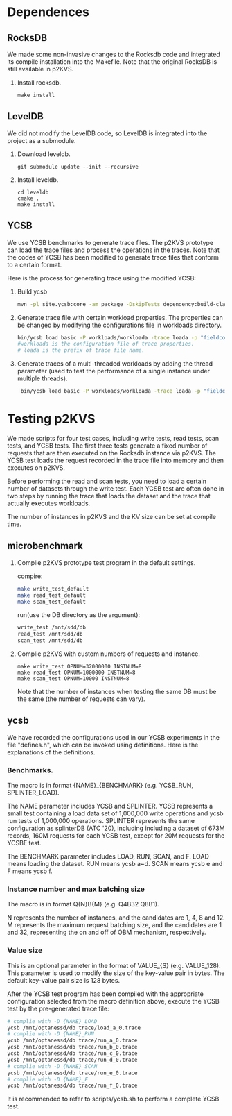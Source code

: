 
# Dependences

## RocksDB
We made some non-invasive changes to the Rocksdb code and integrated its compile installation into the Makefile. Note that the original RocksDB is still available in p2KVS.
1. Install rocksdb. 
   ```
   make install
   ```
## LevelDB
We did not modify the LevelDB code, so LevelDB is integrated into the project as a submodule.
1. Download leveldb.
   ```
   git submodule update --init --recursive
   ```
2. Install leveldb.
   ```
   cd leveldb
   cmake .
   make install
   ```

## YCSB
We use YCSB benchmarks to generate trace files. The p2KVS prototype can load the trace files and process the operations in the traces. Note that the codes of YCSB has been modified to generate  trace files that conform to a certain format.

Here is the process for generating trace using the modified YCSB:
1. Build ycsb

   ```sh
   mvn -pl site.ycsb:core -am package -DskipTests dependency:build-classpath -DincludeScope=compile -Dmdep.outputFilterFile=true
   ```

2. Generate trace file with certain workload properties. The properties can be changed by modifying the configurations file in workloads directory.
   ```sh
   bin/ycsb load basic -P workloads/workloada -trace loada -p "fieldcount=1"
   #workloada is the configuration file of trace properties.
   # loada is the prefix of trace file name.
   ```
3. Generate traces of a multi-threaded workloads by adding the thread parameter (used to test the performance of a single instance under multiple threads).
   ```sh
    bin/ycsb load basic -P workloads/workloada -trace loada -p "fieldcount=1" -p "threadcount=4"
   ```

# Testing p2KVS
We made scripts for four test cases, including write tests, read tests, scan tests, and YCSB tests. The first three tests generate a fixed number of requests that are then executed on the Rocksdb instance via p2KVS. The YCSB test loads the request recorded in the trace file into memory and then executes on p2KVS. 

Before performing the read and scan tests, you need to load a certain number of datasets through the write test. Each YCSB test are often done in two steps by running the trace that loads the dataset and the trace that actually executes workloads.

The number of instances in p2KVS and the KV size can be set at compile time.

## microbenchmark
1. Complie p2KVS prototype test program in the default settings.
    
    compire:
   ```sh
   make write_test_default
   make read_test_default
   make scan_test_default
   ```
   run(use the DB directory as the argument):
   ```sh
   write_test /mnt/sdd/db
   read_test /mnt/sdd/db
   scan_test /mnt/sdd/db
   ```
2. Complie p2KVS with custom numbers of requests and instance.
   ```
   make write_test OPNUM=32000000 INSTNUM=8
   make read_test OPNUM=1000000 INSTNUM=8
   make scan_test OPNUM=10000 INSTNUM=8
   ```
   Note that the number of instances when testing the same DB must be the same (the number of requests can vary).

## ycsb
We have recorded the configurations used in our YCSB experiments in the file "defines.h", which can be invoked using definitions.
Here is the explanations of the definitions.

### Benchmarks. 

The macro is in format {NAME}_{BENCHMARK} (e.g. YCSB_RUN, SPLINTER_LOAD).

The NAME parameter includes YCSB and SPLINTER. YCSB represents a small test containing a load data set of 1,000,000 write operations and ycsb run tests of 1,000,000 operations.
SPLINTER represents the same configuration as splinterDB (ATC '20), including including a dataset of 673M records, 160M requests for each YCSB test, except for 20M requests for the YCSBE test. 

The BENCHMARK parameter includes LOAD, RUN, SCAN, and F. LOAD means loading the dataset. RUN means ycsb a~d. SCAN means ycsb e and F means ycsb f.

### Instance number and max batching size
The macro is in format Q{N}B{M} (e.g. Q4B32 Q8B1).

N represents the number of instances, and the candidates are 1, 4, 8 and 12. M represents the maximum request batching size, and the candidates are 1 and 32, representing the on and off of OBM mechanism, respectively.

### Value size
This is an optional parameter in the format of VALUE_{S} (e.g. VALUE_128). This parameter is used to modify the size of the key-value pair in bytes. The default key-value pair size is 128 bytes.


After the YCSB test program has been compiled with the appropriate configuration selected from the macro definition above, execute the YCSB test by the pre-generated trace file:
```sh
# complie with -D {NAME}_LOAD
ycsb /mnt/optanessd/db trace/load_a_0.trace
# complie with -D {NAME}_RUN
ycsb /mnt/optanessd/db trace/run_a_0.trace
ycsb /mnt/optanessd/db trace/run_b_0.trace
ycsb /mnt/optanessd/db trace/run_c_0.trace
ycsb /mnt/optanessd/db trace/run_d_0.trace
# complie with -D {NAME}_SCAN
ycsb /mnt/optanessd/db trace/run_e_0.trace
# complie with -D {NAME}_F
ycsb /mnt/optanessd/db trace/run_f_0.trace
```

It is recommended to refer to scripts/ycsb.sh to perform a complete YCSB test. 